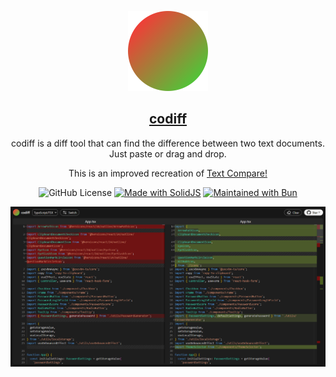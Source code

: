 <div align="center">

<a href="https://codiff.vercel.app" rel="nofollow"><img alt="codiff Logo" src="public/icon.svg?v=1" style="width:8rem;"></a>

## [codiff](https://codiff.vercel.app)

codiff is a diff tool that can find the difference between two text documents.<br>Just paste or drag and drop.

This is an improved recreation of [Text Compare!](https://text-compare.com/)

![GitHub License](https://img.shields.io/github/license/vladiantio/codiff?style=for-the-badge)
[![Made with SolidJS](https://img.shields.io/badge/Made_with-SolidJS-0e8ee7?style=for-the-badge&logo=solid)](https://solidjs.com)
[![Maintained with Bun](https://img.shields.io/badge/Maintained_with-Bun-f9f1e1?style=for-the-badge&logo=bun)](https://bun.sh)

![codiff Screenshot](screenshots/app-tsx.png)

</div>

